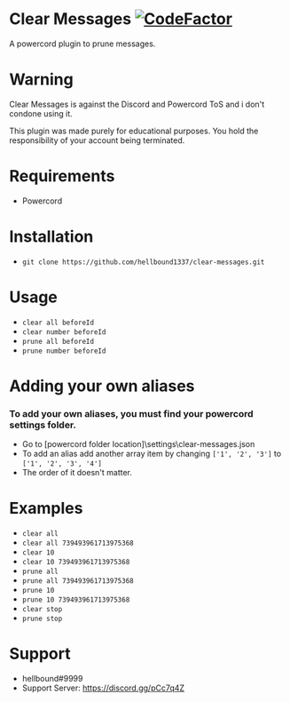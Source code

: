 # Clear Messages [![CodeFactor](https://www.codefactor.io/repository/github/hellbound1337/clear-messages/badge)](https://www.codefactor.io/repository/github/hellbound1337/clear-messages)

A powercord plugin to prune messages.

# Warning

Clear Messages is against the Discord and Powercord ToS and i don't condone using it.

This plugin was made purely for educational purposes. You hold the responsibility of your account being terminated.

# Requirements

-  Powercord

# Installation

-  `git clone https://github.com/hellbound1337/clear-messages.git`

# Usage

-  `clear all beforeId`
-  `clear number beforeId`
-  `prune all beforeId`
-  `prune number beforeId`

# Adding your own aliases

### To add your own aliases, you must find your powercord settings folder.

-  Go to [powercord folder location]\settings\clear-messages.json
-  To add an alias add another array item by changing `['1', '2', '3']` to `['1', '2', '3', '4']`
-  The order of it doesn't matter.

# Examples

-  `clear all`
-  `clear all 739493961713975368`
-  `clear 10`
-  `clear 10 739493961713975368`
-  `prune all`
-  `prune all 739493961713975368`
-  `prune 10`
-  `prune 10 739493961713975368`
-  `clear stop`
-  `prune stop`

# Support

-  hellbound#9999
-  Support Server: https://discord.gg/pCc7q4Z
